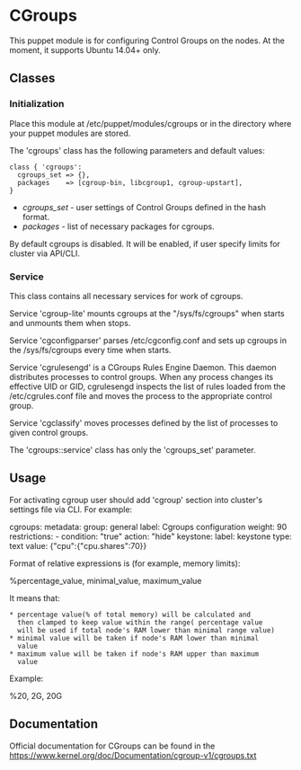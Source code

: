 CGroups
=======

This puppet module is for configuring Control Groups on the nodes.
At the moment, it supports Ubuntu 14.04+ only.


## Classes

### Initialization

Place this module at /etc/puppet/modules/cgroups or in the directory where
your puppet modules are stored.

The 'cgroups' class has the following parameters and default values:

    class { 'cgroups':
      cgroups_set => {},
      packages    => [cgroup-bin, libcgroup1, cgroup-upstart],
    }

* *cgroups_set* - user settings of Control Groups defined in the hash
 format.
* *packages* - list of necessary packages for cgroups.

By default cgroups is disabled. It will be enabled, if user specify limits
for cluster via API/CLI.


### Service

This class contains all necessary services for work of cgroups.

Service 'cgroup-lite' mounts cgroups at the "/sys/fs/cgroups" when starts
and unmounts them when stops.

Service 'cgconfigparser' parses /etc/cgconfig.conf and sets up cgroups in the
 /sys/fs/cgroups every time when starts.

Service 'cgrulesengd' is a CGroups Rules Engine Daemon. This daemon
distributes processes to control groups. When any process changes its
effective UID or GID, cgrulesengd inspects the list of rules loaded from the
/etc/cgrules.conf file and moves the process to the appropriate control group.

Service 'cgclassify' moves processes defined by the list of processes to given
 control groups.

The 'cgroups::service' class has only the 'cgroups_set' parameter.

## Usage

For activating cgroup user should add 'cgroup' section into cluster's settings
file via CLI. For example:

  cgroups:
    metadata:
      group: general
      label: Cgroups configuration
      weight: 90
      restrictions:
        - condition: "true"
        action: "hide"
    keystone:
      label: keystone
      type:  text
      value: {"cpu":{"cpu.shares":70}}

Format of relative expressions is (for example, memory limits):

  %percentage_value, minimal_value, maximum_value

It means that:

    * percentage value(% of total memory) will be calculated and
      then clamped to keep value within the range( percentage value
      will be used if total node's RAM lower than minimal range value)
    * minimal value will be taken if node's RAM lower than minimal
      value
    * maximum value will be taken if node's RAM upper than maximum
      value

Example:

  %20, 2G, 20G


## Documentation

Official documentation for CGroups can be found in the
https://www.kernel.org/doc/Documentation/cgroup-v1/cgroups.txt
